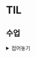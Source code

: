 # TIL

## 수업
<details>
  <summary> 접어놓기 </summary>
  

## Bootstrap Grid system
- 웹 페이지의 레이아웃을 조정하는 데 사용되는 **12개의 컬럼**으로 구성된 시스템 (12개인 이유 약수 많아서)

- 목적 : 반응형 디자인을 지원해 웹 페이지를 다양한 기기에서 적절하게 표시할 수 있도록 도움

- Grid system 기본 요소 ![image](https://github.com/user-attachments/assets/268b32a0-4657-4e38-bb0e-4181609cab4c)

    - 컨테이너 - 컬럼들의 공간
    - 컬럼 - 실제 컨텐츠 포함하는 부분
    - 거터 - 컬럼과 컬럼 사이의 여백 영역(상하좌우)

- 1개의 row 안에 12개의 컬럼 영역이 구성. 각 요소는 12개 중 몇 개를 차지할 것인지 지정됨
![image](https://github.com/user-attachments/assets/03d38b50-5ce3-4566-bee9-b1ab83aa261c)
    ```
    <div class="container">
        <div class="row">
            <div class="col">
                <div class="box">col</div>
            </div>
            <div class="col">
                <div class="box">col</div>
            </div>
            <div class="col">
                <div class="box">col</div>
            </div>
            </div>
            <div class="row">
            <div class="col-4">
                <div class="box">col-4</div>
            </div>
            <div class="col-4">
                <div class="box">col-4</div>
            </div>
            <div class="col-4">
                <div class="box">col-4</div>
            </div>
            </div>
            <div class="row">
            <div class="col-2">
                <div class="box">col-2</div>
            </div>
            <div class="col-8">
                <div class="box">col-8</div>
            </div>
            <div class="col-2">
                <div class="box">col-2</div>
            </div>
        </div>
    </div>
    ```
- col 숫자의 합이 12가 안 되면? 그냥 작은 채로 놓임.
- col 숫자의 합이 12가 넘으면? 밑줄로 내려감 무조건 row의 최대는 12개

- Nesting(중첩)
![image](https://github.com/user-attachments/assets/86f58ac2-0221-421c-8d56-21a89ab93169)
    - 각 col은 다시 row로 작용이 가능하다

- Offset(상쇄)
![image](https://github.com/user-attachments/assets/b7e6d53a-b6cc-41c2-848c-e6a458cc8df6)
    - offset을 이용해 앞에 빈 칸을 넣을 수 있다

- Gutters
    - 그리드 시스템에서 컬럼 사이의 여백
    - x축은 padding, y축은 margin으로 여백 생성
    ![image](https://github.com/user-attachments/assets/9a2f4906-171b-4eaa-b7c5-0d812dd7476a)
    row는 12개의 col 영역으로 나눈 것이기 때문에 gutter는 col의 패딩에 해당한다.
    
    - ![image](https://github.com/user-attachments/assets/9da297a4-6ac3-4af5-9e46-a8f115571509)
    https://getbootstrap.com/docs/5.3/layout/gutters/
    참고

### Grid system for responsive web
- Responsive Web Design 반응형 웹 디자인
    - 디바이스 종류나 화면 크기에 상관없이 어디서든 레이아웃 및 사용자 경험을 제공하는 디자인 기술
- Bootstrap grid system에서는 12개 column과 **6개 breakpoints**를 사용해 구현 (왜 6개? 효율적이라생각한듯?)

- Grid system breakpoints
    - 웹페이지를 다양한 화면 크기에서 적절하게 배치하기 위한 분기점
    - 화면 너비에 따른 6개의 분기점(xs, sm, md, lg, xl, xxl)
    ![image](https://github.com/user-attachments/assets/353e9bc9-3856-4413-88ab-5a069449e615)
    각 breakpoints에 설정된 값들 **이상으로** 커지면 동작이 변경됨

- 화면 크기에 따라 12개의 칸을 각 요소에 나누어 주는 것!

## CSS Layout 종합 정리

- PPT 한 번 보고와라


## UX & UI
- UX (User eXperience)
    - 제품이나 서비스 사용하는 사람들이 느끼는 전체적인 경험과 만족도를 개선하고 최적화하기위한 디자인과 개발분야
    - 예시) 백화점 1층 향수향기, 러쉬 매장 근처의 향기, 음악 검색시 정확하게 나오는 것
    - 사람들의 마음, 생각을 이해하고 정리해 제품에 녹여내는 과정
    
    - 유저 리서치, 데이터 설계 및 정제, 유저시나리오, 프로토타입 설계

- UI (User Interface)
    - 서비스와 사용자 간의 상호작용을 가능하게 하는 디자인 요소들을 개발하고 구현하는 분야
    - 예시) 리모컨, ATM, 웹 사이트
    - 예쁜 디자인보다 사용자가 더 쉽고 편리하게 쓸 수 있도록 고려
    - 디자인 시스템, 중간 산출물, 프로토타입 등 필요

- UX/UI를 함께하는 디자이너를 채용하거나 UX는 기획자 UI는 디자이너의 역할로 채용하기도 한다

- UX - UX Researche, User Researcher
- UI - Product Designer, Interaction Designer

- UI 디자인에만 치중하다 UX 고려 안 하면 잔디밭 위 지름길 쓰는 것과 같다.

## 참고

- Grid System
    - CSS가 아닌 편집 디자인에서 나온 개념
    - 기본적으로 안쪽 요소의 오와 열 맞추려고 
    - 정보 구조 배열 체계를 세우는 것
    - CSS의 GRID랑 헷갈리지 마라!

- Grid cards
    - **row-cols** 클래스를 사용해 행당 표시할 열(카드) 수를 손쉽게 제어가능
    - https://getbootstrap.kr/docs/5.3/components/card/#%EA%B7%B8%EB%A6%AC%EB%93%9C-%EC%B9%B4%EB%93%9C
    - 문법이 다르다 'row-cols-breakpoints-숫자'에서 숫자는 카드 갯수의 의미

- 기업별 UI Design Guidelines   
    1. 삼성 (One UI)
    - https://developer.samsung.com/one-ui
    2. 애플 (Design guide)
    - https://developer.apple.com/kr/design/tips/
    3. 구글 (Material Design)
    - https://m3.material.io/

- 더 나은 UX/UI를 고민해볼 수 있는 웹 게임 추천 Can't Unsee

</details>
